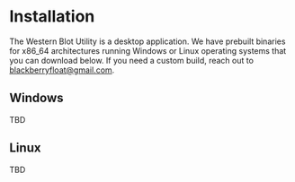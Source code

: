 # Installation

The Western Blot Utility is a desktop application. We have prebuilt binaries for x86_64 architectures running Windows or Linux operating systems that you can download below. If you need a custom build, reach out to [blackberryfloat@gmail.com](mailto:blackberryfloat@gmail.com).

## Windows

TBD

## Linux

TBD
